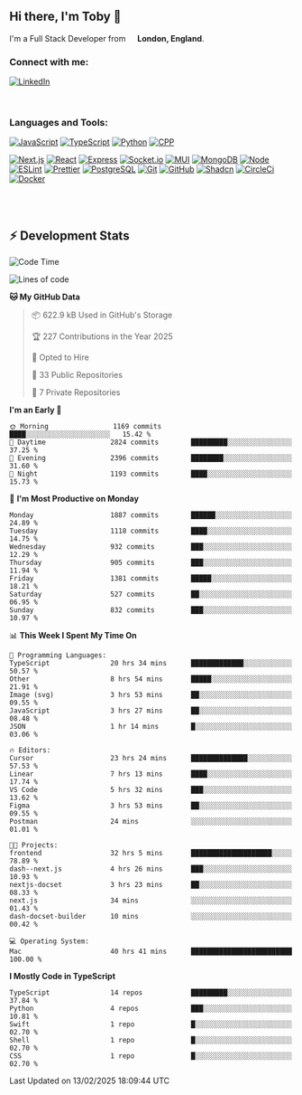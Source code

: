 ## Hi there, I'm Toby 👋

I'm a Full Stack Developer from <img src="https://cdn-icons-png.flaticon.com/512/197/197374.png" width="13" /> **London, England**.

### Connect with me:

[![LinkedIn][linkedin-shield]][linkedin-url]

<br />

### Languages and Tools:

[![JavaScript][JavaScript]][JavaScript-url] [![TypeScript][TypeScript]][TypeScript-url] [![Python][Python]][Python-url] [![CPP][CPP]][CPP-url]

[![Next.js][Next.js]][Next-url] [![React][React.js]][React-url] [![Express][Express.js]][Express-url] [![Socket.io][SocketIo]][SocketIo-url] [![MUI][MUI]][MUI-url] [![MongoDB][MongoDB]][Mongo-url] [![Node][Node.js]][Node-url] [![ESLint][ESLint]][ESLint-url] [![Prettier][Prettier]][Prettier-url] [![PostgreSQL][PostgreSQL]][PostgreSQL-url] [![Git][Git]][Git-url] [![GitHub][GitHub]][GitHub-url] [![Shadcn][Shadcn]][Shadcn-url] [![CircleCi][CircleCi]][CircleCi-url] [![Docker][Docker]][Docker-url]

<br />
<br />

## :zap: Development Stats

<!--START_SECTION:waka-->
![Code Time](http://img.shields.io/badge/Code%20Time-1%2C169%20hrs%2041%20mins-blue)

![Lines of code](https://img.shields.io/badge/From%20Hello%20World%20I%27ve%20Written-3.3%20million%20lines%20of%20code-blue)

**🐱 My GitHub Data** 

> 📦 622.9 kB Used in GitHub's Storage 
 > 
> 🏆 227 Contributions in the Year 2025
 > 
> 💼 Opted to Hire
 > 
> 📜 33 Public Repositories 
 > 
> 🔑 7 Private Repositories 
 > 
**I'm an Early 🐤** 

```text
🌞 Morning                1169 commits        ████░░░░░░░░░░░░░░░░░░░░░   15.42 % 
🌆 Daytime                2824 commits        █████████░░░░░░░░░░░░░░░░   37.25 % 
🌃 Evening                2396 commits        ████████░░░░░░░░░░░░░░░░░   31.60 % 
🌙 Night                  1193 commits        ████░░░░░░░░░░░░░░░░░░░░░   15.73 % 
```
📅 **I'm Most Productive on Monday** 

```text
Monday                   1887 commits        ██████░░░░░░░░░░░░░░░░░░░   24.89 % 
Tuesday                  1118 commits        ████░░░░░░░░░░░░░░░░░░░░░   14.75 % 
Wednesday                932 commits         ███░░░░░░░░░░░░░░░░░░░░░░   12.29 % 
Thursday                 905 commits         ███░░░░░░░░░░░░░░░░░░░░░░   11.94 % 
Friday                   1381 commits        █████░░░░░░░░░░░░░░░░░░░░   18.21 % 
Saturday                 527 commits         ██░░░░░░░░░░░░░░░░░░░░░░░   06.95 % 
Sunday                   832 commits         ███░░░░░░░░░░░░░░░░░░░░░░   10.97 % 
```


📊 **This Week I Spent My Time On** 

```text
💬 Programming Languages: 
TypeScript               20 hrs 34 mins      █████████████░░░░░░░░░░░░   50.57 % 
Other                    8 hrs 54 mins       █████░░░░░░░░░░░░░░░░░░░░   21.91 % 
Image (svg)              3 hrs 53 mins       ██░░░░░░░░░░░░░░░░░░░░░░░   09.55 % 
JavaScript               3 hrs 27 mins       ██░░░░░░░░░░░░░░░░░░░░░░░   08.48 % 
JSON                     1 hr 14 mins        █░░░░░░░░░░░░░░░░░░░░░░░░   03.06 % 

🔥 Editors: 
Cursor                   23 hrs 24 mins      ██████████████░░░░░░░░░░░   57.53 % 
Linear                   7 hrs 13 mins       ████░░░░░░░░░░░░░░░░░░░░░   17.74 % 
VS Code                  5 hrs 32 mins       ███░░░░░░░░░░░░░░░░░░░░░░   13.62 % 
Figma                    3 hrs 53 mins       ██░░░░░░░░░░░░░░░░░░░░░░░   09.55 % 
Postman                  24 mins             ░░░░░░░░░░░░░░░░░░░░░░░░░   01.01 % 

🐱‍💻 Projects: 
frontend                 32 hrs 5 mins       ████████████████████░░░░░   78.89 % 
dash--next.js            4 hrs 26 mins       ███░░░░░░░░░░░░░░░░░░░░░░   10.93 % 
nextjs-docset            3 hrs 23 mins       ██░░░░░░░░░░░░░░░░░░░░░░░   08.33 % 
next.js                  34 mins             ░░░░░░░░░░░░░░░░░░░░░░░░░   01.43 % 
dash-docset-builder      10 mins             ░░░░░░░░░░░░░░░░░░░░░░░░░   00.42 % 

💻 Operating System: 
Mac                      40 hrs 41 mins      █████████████████████████   100.00 % 
```

**I Mostly Code in TypeScript** 

```text
TypeScript               14 repos            █████████░░░░░░░░░░░░░░░░   37.84 % 
Python                   4 repos             ███░░░░░░░░░░░░░░░░░░░░░░   10.81 % 
Swift                    1 repo              █░░░░░░░░░░░░░░░░░░░░░░░░   02.70 % 
Shell                    1 repo              █░░░░░░░░░░░░░░░░░░░░░░░░   02.70 % 
CSS                      1 repo              █░░░░░░░░░░░░░░░░░░░░░░░░   02.70 % 
```




 Last Updated on 13/02/2025 18:09:44 UTC
<!--END_SECTION:waka-->


<!-- MARKDOWN LINKS & IMAGES -->
<!-- https://www.markdownguide.org/basic-syntax/#reference-style-links -->

[CPP-url]: https://cplusplus.com/
[CPP]: https://img.shields.io/badge/-C++-blue?style=for-the-badge&logo=cplusplus
[JavaScript-url]: https://developer.mozilla.org/en-US/docs/Web/JavaScript
[JavaScript]: https://shields.io/badge/JavaScript-F7DF1E?logo=JavaScript&logoColor=000&style=for-the-badge
[TypeScript-url]: https://www.typescriptlang.org/
[TypeScript]: https://shields.io/badge/TypeScript-3178C6?logo=TypeScript&logoColor=FFF&style=for-the-badge
[Python-url]: https://www.python.org/
[Python]: https://img.shields.io/badge/python-3670A0?style=for-the-badge&logo=python&logoColor=ffdd54
[linkedin-shield]: https://img.shields.io/badge/LinkedIn-0077B5?style=for-the-badge&logo=linkedin&logoColor=white
[linkedin-url]: https://linkedin.com/in/toby-dixon-smith/
[Next.js]: https://img.shields.io/badge/next.js-000000?style=for-the-badge&logo=nextdotjs&logoColor=white
[Next-url]: https://nextjs.org/
[React.js]: https://img.shields.io/badge/React-20232A?style=for-the-badge&logo=react&logoColor=61DAFB
[React-url]: https://reactjs.org/
[Express.js]: https://img.shields.io/badge/Express.js-404D59?style=for-the-badge&logo=express
[Express-url]: https://expressjs.com/
[Node.js]: https://img.shields.io/badge/Node.js-43853D?style=for-the-badge&logo=node.js&logoColor=white
[Node-url]: https://nodejs.org/
[MongoDB]: https://img.shields.io/badge/MongoDB-4EA94B?style=for-the-badge&logo=mongodb&logoColor=white
[Mongo-url]: https://www.mongodb.com/
[ESLint]: https://img.shields.io/badge/eslint-3A33D1?style=for-the-badge&logo=eslint&logoColor=white
[ESLint-url]: https://eslint.org/
[Prettier]: https://img.shields.io/badge/prettier-1A2C34?style=for-the-badge&logo=prettier&logoColor=F7BA3E
[Prettier-url]: https://prettier.io/
[SocketIo-url]: https://socket.io/
[SocketIo]: https://img.shields.io/badge/Socket.io-010101?style=for-the-badge&logo=socket.io&badgeColor=010101
[MUI-url]: https://mui.com/
[MUI]: https://img.shields.io/badge/MUI-%230081CB.svg?style=for-the-badge&logo=mui&logoColor=white
[PostgreSQL-url]: https://www.postgresql.org/
[PostgreSQL]: https://img.shields.io/badge/postgresql-4169e1?style=for-the-badge&logo=postgresql&logoColor=white
[Git-url]: https://git-scm.com/
[Git]: https://img.shields.io/badge/GIT-E44C30?style=for-the-badge&logo=git&logoColor=white
[GitHub-url]: https://github.com/
[GitHub]: https://img.shields.io/badge/GitHub-100000?style=for-the-badge&logo=github&logoColor=white
[Shadcn-url]: https://ui.shadcn.com/
[Shadcn]: https://img.shields.io/badge/shadcn%2Fui-000?logo=shadcnui&logoColor=fff&style=for-the-badge
[CircleCi-url]: https://ui.shadcn.com/
[CircleCi]: https://img.shields.io/badge/circleci-343434?logo=circleci&logoColor=fff&style=for-the-badge
[Docker-url]: https://ui.shadcn.com/
[Docker]: https://img.shields.io/badge/docker-2496ED?logo=docker&logoColor=fff&style=for-the-badge
